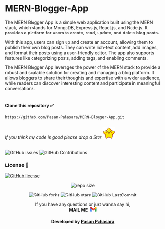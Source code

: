 # MERN-Blogger-App

The MERN Blogger App is a simple web application built using the MERN stack, which stands for MongoDB, Express.js, React.js, and Node.js. It provides a platform for users to create, read, update, and delete blog posts.

With this app, users can sign up and create an account, allowing them to publish their own blog posts. They can write rich-text content, add images, and format their posts using a user-friendly editor. The app also supports features like categorizing posts, adding tags, and enabling comments.

The MERN Blogger App leverages the power of the MERN stack to provide a robust and scalable solution for creating and managing a blog platform. It allows bloggers to share their thoughts and expertise with a wider audience, while readers can discover interesting content and participate in meaningful conversations.

#  
#### Clone this repository ✅
```md
https://github.com/Pasan-Pahasara/MERN-Blogger-App.git
```
###                                              
###### If you think my code is good please drop a Star <img src="https://github.com/Pasan-Pahasara/md-alpha/blob/main/star.webp" width="40px">

![GitHub issues](https://img.shields.io/github/issues/Pasan-Pahasara/MERN-Blogger-App?&labelColor=black&color=eb3b5a&label=Issues&logo=issues&logoColor=black&style=for-the-badge)
![GitHub Contributions](https://img.shields.io/github/contributors/Pasan-Pahasara/MERN-Blogger-App?&labelColor=black&color=8854d0&style=for-the-badge)

### License 📝
[![GitHub license](https://img.shields.io/github/license/Pasan-Pahasara/MERN-Blogger-App?&labelColor=black&color=3867d6&style=for-the-badge)](https://github.com/Pasan-Pahasara/REST-API/blob/main/License)

<div align="center">

![repo size](https://img.shields.io/github/repo-size/Pasan-Pahasara/MERN-Blogger-App?label=Repo%20Size&style=for-the-badge&labelColor=black&color=20bf6b)
 
![GitHub forks](https://img.shields.io/github/forks/Pasan-Pahasara/MERN-Blogger-App?&labelColor=black&color=0fb9b1&style=for-the-badge)
![GitHub stars](https://img.shields.io/github/stars/Pasan-Pahasara/MERN-Blogger-App?&labelColor=black&color=f7b731&style=for-the-badge)
![GitHub LastCommit](https://img.shields.io/github/last-commit/Pasan-Pahasara/MERN-Blogger-App?logo=github&labelColor=black&color=d1d8e0&style=for-the-badge)

</div>

<div align="center"> 
If you have any questions or just wanna say hi, <br><b>MAIL ME</b>&nbsp;
  <a href="mailto:pasanpahasara7788@gmail.com">
      <img width="20px" src="https://github.com/Pasan-Pahasara/md-alpha/blob/main/gmail.svg" />
  </a></p>
 
 </div>

<div align="center"> 
 
#### Developed by [Pasan Pahasara](https://github.com/Pasan-Pahasara/) 
</div>

